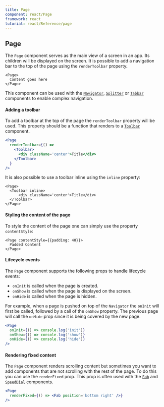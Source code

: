 ```yaml
---
title: Page
component: react/Page
framework: react
tutorial: react/Reference/page
---
```


## Page

The `Page` component serves as the main view of a screen in an app. Its children will be displayed on the screen. It is possible to add a navigation bar to the top of the page using the `renderToolbar` property.

```
<Page>
  Content goes here
</Page>
```

This component can be used with the [`Navigator`](Navigator.html), [`Splitter`](Splitter.html) or [`Tabbar`](Tabbar.html) components to enable complex navigation.

#### Adding a toolbar

To add a toolbar at the top of the page the `renderToolbar` property will be used. This property should be a function that renders to a [`Toolbar`](Toolbar.html) component.

```jsx
<Page
  renderToolbar={() =>
    <Toolbar>
      <div className='center'>Title</div>
    </Toolbar>
  }
/>
```

It is also possible to use a toolbar inline using the `inline` property:

```
<Page>
  <Toolbar inline>
      <div className='center'>Title</div>
  </Toolbar>
</Page>
```

#### Styling the content of the page

To style the content of the page one can simply use the property `contentStyle`:

```
<Page contentStyle={{padding: 40}}>
  Padded Content
</Page>
```

#### Lifecycle events

The `Page` component supports the following props to handle lifecycle events:

* `onInit` is called when the page is created.
* `onShow` is called when the page is displayed on the screen.
* `onHide` is called when the page is hidden.

For example, when a page is pushed on top of the `Navigator` the `onInit` will first be called, followed by a call of the `onShow` property. The previous page will call the `onHide` prop since it is being covered by the new page.

```jsx
<Page
  onInit={() => console.log('init')}
  onShow={() => console.log('show')}
  onHide={() => console.log('hide')}
/>
```
#### Rendering fixed content

The `Page` component renders scrolling content but sometimes you want to add components that are not scrolling with the rest of the page. To do this you can use the `renderFixed` prop. This prop is often used with the [`Fab`](Fab.html) and [`SpeedDial`](SpeedDial.html) components.

```jsx
<Page
  renderFixed={() => <Fab position='bottom right' />}
/>
```
